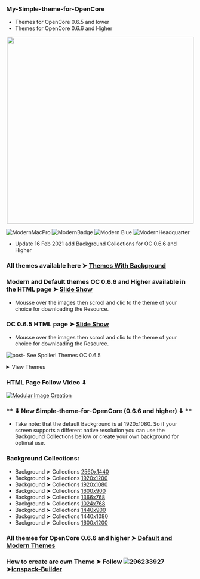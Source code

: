 ### My-Simple-theme-for-OpenCore 
- Themes for OpenCore 0.6.5 and lower
- Themes for OpenCore 0.6.6 and Higher

<p align="center">
  <img width="500" height="500" src="https://user-images.githubusercontent.com/6248794/90955108-99f57500-e448-11ea-8ec1-929edd99bf0c.png">
</p>

![ModernMacPro](https://user-images.githubusercontent.com/6248794/104657624-47368700-568f-11eb-952a-241a5e5255e7.png)
![ModernBadge](https://user-images.githubusercontent.com/6248794/104651991-6ed52180-5686-11eb-90a9-4223f50ddbbc.png)
![Modern Blue](https://user-images.githubusercontent.com/6248794/104670129-46aaea00-56a9-11eb-8753-6e06ed71a189.png)
![ModernHeadquarter](https://user-images.githubusercontent.com/6248794/104730939-eea3d000-5708-11eb-8fc7-75465cf725e0.png)


- Update 16 Feb 2021 add Background Collections for OC 0.6.6 and Higher


### All themes available here ➤ [Themes With Background](https://github.com/chris1111/My-Simple-OC-Themes/tree/master/Resources-0.6.6)

### Modern and Default themes OC 0.6.6 and Higher available in the HTML page ➤ [Slide Show](https://com-chris1111.github.io/OC-0.6.6-Themes.html)
- Mousse over the images then scrool and clic to the theme of your choice for downloading the Resource.

### OC 0.6.5 HTML page ➤ [Slide Show](https://com-chris1111.github.io/OC-Themes.html)
- Mousse over the images then scrool and clic to the theme of your choice for downloading the Resource.

![post-](https://user-images.githubusercontent.com/6248794/90955121-c1e4d880-e448-11ea-9c75-52847374fd5b.gif) See Spoiler! Themes OC 0.6.5
<details> 
  <summary>View Themes</summary>


### Dark-Low
![Dark-Low](https://user-images.githubusercontent.com/6248794/89733192-c9a48600-da21-11ea-878f-fafc03bffca9.png)

### Dark-Top
![Dark-Top](https://user-images.githubusercontent.com/6248794/89733194-c9a48600-da21-11ea-8b27-0a0da39d2ff7.png)

### Dark-Green-Light
![GreenLight](https://user-images.githubusercontent.com/6248794/89739656-87466d80-da50-11ea-87f5-b1701211070c.png)

### Light-Low
![Light-Low](https://user-images.githubusercontent.com/6248794/89733195-ca3d1c80-da21-11ea-9ab6-48ba75a80f25.png)

### Light-Top
![Light-Top](https://user-images.githubusercontent.com/6248794/89733196-ca3d1c80-da21-11ea-8bf5-387175290710.png)

### OC-Grey
![OC Grey](https://user-images.githubusercontent.com/6248794/89749030-217bd500-da94-11ea-84c9-3e27375e1e6e.png)

### OC-White
![OC-White](https://user-images.githubusercontent.com/6248794/89827471-a4993b80-db25-11ea-8408-a26345d79a54.png)

### OC-Blue
![OC-Blue](https://user-images.githubusercontent.com/6248794/89831362-b7167380-db2b-11ea-89fa-64c550dab495.png)

### OC-Blues
![OC-Blues](https://user-images.githubusercontent.com/6248794/89947156-07580900-dbf2-11ea-94be-e4ade0c4aca2.png)

### Dark-Badge
![Dark-Badge](https://user-images.githubusercontent.com/6248794/90162171-3ab9a580-dd62-11ea-9c68-db9bfd29ae42.png)

### OC-Gold
![Glod](https://user-images.githubusercontent.com/6248794/90294781-46d25f80-de55-11ea-9310-3f12cd14741c.png)

### OC-MacPro
![macpro](https://user-images.githubusercontent.com/6248794/90303784-fa9c1500-de7e-11ea-8963-ed9bd201154c.png)

### Light-Slim
![LightSlim](https://user-images.githubusercontent.com/6248794/90313256-146a4600-ded9-11ea-995b-54b511c1697f.png)

### Black-Slim
![Black-Slim](https://user-images.githubusercontent.com/6248794/90528329-7c6e9580-e140-11ea-9a7e-bb8a00641c25.png)

### OC-MacBookPro
![OC-MacBookPro](https://user-images.githubusercontent.com/6248794/91440026-f509dc00-e83b-11ea-9004-1f2509f7f75f.png)

### OC-Steel
![OC-Steel](https://user-images.githubusercontent.com/6248794/91991919-85936100-ed01-11ea-9836-944bb695310c.png)

### OC-Apple
![OC Apple](https://user-images.githubusercontent.com/6248794/93666056-129c2100-fa49-11ea-8133-73c2ffdc16fa.png)

### OC-Black-W-HP
![HPBW](https://user-images.githubusercontent.com/6248794/95655516-f6ceec80-0ad5-11eb-9d41-1d77761b65f1.png)

### OC-Apple-Light
![OC-Apple-Light](https://user-images.githubusercontent.com/6248794/94044322-fa573980-fd9b-11ea-91ce-5bd01b4ca62f.png)

</details>



### HTML Page Follow Video ⬇︎

[![Modular Image Creation](https://user-images.githubusercontent.com/6248794/90956339-ad5a0d80-e453-11ea-9f73-c5f85450bb2b.png)](https://youtu.be/Qz-vx3WEVds)


### ** ⬇︎ New Simple-theme-for-OpenCore (0.6.6 and higher) ⬇︎ **
- Take note: that the default Background is at 1920x1080. 
So if your screen supports a different native resolution you can use the Background Collections bellow or create your own background for optimal use.
### Background Collections:
- Background ➤ Collections [2560x1440](https://github.com/chris1111/My-Simple-OC-Themes/tree/master/Background2560x1440%20)
- Background ➤ Collections [1920x1200](https://github.com/chris1111/My-Simple-OC-Themes/tree/master/Background1920x1200)
- Background ➤ Collections [1920x1080](https://github.com/chris1111/My-Simple-OC-Themes/tree/master/Background1920x1080%20)
- Background ➤ Collections [1600x900](https://github.com/chris1111/My-Simple-OC-Themes/tree/master/Background1600x900)
- Background ➤ Collections [1366x768](https://github.com/chris1111/My-Simple-OC-Themes/tree/master/Background1366x768)
- Background ➤ Collections [1024x768](https://github.com/chris1111/My-Simple-OC-Themes/tree/master/Background1024x768)
- Background ➤ Collections [1440x900](https://github.com/chris1111/My-Simple-OC-Themes/tree/master/Background1440x900)
- Background ➤ Collections [1440x1080](https://github.com/chris1111/My-Simple-OC-Themes/tree/master/Background1440x1080)
- Background ➤ Collections [1600x1200](https://github.com/chris1111/My-Simple-OC-Themes/tree/master/Background1600x1200)


### All themes for OpenCore 0.6.6 and higher ➤ [Default and Modern Themes](https://github.com/chris1111/My-Simple-OC-Themes/tree/master/Resources-0.6.6)


### How to create are own Theme ➤ Follow ![296233927](https://user-images.githubusercontent.com/6248794/92238400-2a8b7680-ee87-11ea-8280-d4442fb0d27d.gif)➤[icnspack-Builder](https://github.com/chris1111/Icnspack-Builder)
